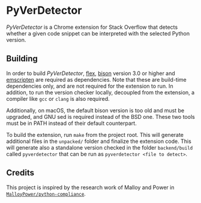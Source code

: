 # PyVerDetector

*PyVerDetector* is a Chrome extension for Stack Overflow that detects whether a given code snippet can be interpreted with the selected Python version.

## Building

In order to build *PyVerDetector*, [flex](https://github.com/westes/flex), [bison](https://www.gnu.org/software/bison/) version 3.0 or higher and [emscripten](https://emscripten.org/) are required as dependencies.
Note that these are build-time dependencies only, and are not required for the extension to run.
In addition, to run the version checker locally, decoupled from the extension, a compiler like `gcc` or `clang` is also required.

Additionally, on macOS, the default bison version is too old and must be upgraded, and GNU sed is required instead of the BSD one. These two tools must be in PATH instead of their default counterpart.

To build the extension, run `make` from the project root. This will generate additional files in the `unpacked/` folder and finalize the extension code.
This will generate also a standalone version checked in the folder `backend/build` called `pyverdetector` that can be run as `pyverdetector <file to detect>`.

## Credits
This project is inspired by the research work of Malloy and Power in [`MalloyPower/python-compliance`](https://github.com/MalloyPower/python-compliance).
